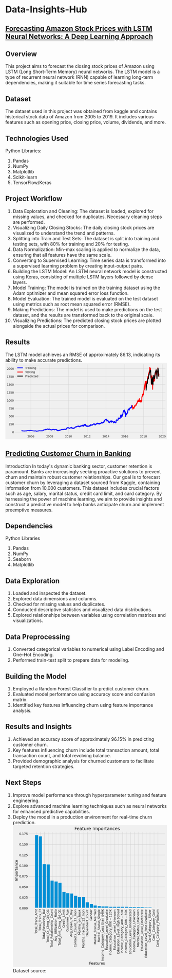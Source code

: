 # Data-Insights-Hub
## [Forecasting Amazon Stock Prices with LSTM Neural Networks: A Deep Learning Approach](https://github.com/cleavestone/Data-Analytics/blob/main/AMAZON_STOCK_.ipynb)

## Overview
This project aims to forecast the closing stock prices of Amazon using LSTM (Long Short-Term Memory) neural networks. The LSTM model is a type of recurrent neural network (RNN) capable of learning long-term dependencies, making it suitable for time series forecasting tasks.

## Dataset
The dataset used in this project was obtained from kaggle and  contains historical stock data of Amazon from 2005 to 2019. It includes various features such as opening price, closing price, volume, dividends, and more.

## Technologies Used
Python Libraries:
1. Pandas
2. NumPy
3. Matplotlib
4. Scikit-learn
5. TensorFlow/Keras

## Project Workflow
1. Data Exploration and Cleaning: The dataset is loaded, explored for missing values, and checked for duplicates. Necessary cleaning steps are performed.
2. Visualizing Daily Closing Stocks: The daily closing stock prices are visualized to understand the trend and patterns.
3. Splitting into Train and Test Sets: The dataset is split into training and testing sets, with 80% for training and 20% for testing.
4. Data Normalization: Min-max scaling is applied to normalize the data, ensuring that all features have the same scale.
5. Converting to Supervised Learning: Time series data is transformed into a supervised learning problem by creating input-output pairs.
6. Building the LSTM Model: An LSTM neural network model is constructed using Keras, consisting of multiple LSTM layers followed by dense layers.
7. Model Training: The model is trained on the training dataset using the Adam optimizer and mean squared error loss function.
8. Model Evaluation: The trained model is evaluated on the test dataset using metrics such as root mean squared error (RMSE).
9. Making Predictions: The model is used to make predictions on the test dataset, and the results are transformed back to the original scale.
10. Visualizing Predictions: The predicted closing stock prices are plotted alongside the actual prices for comparison.
    
## Results
The LSTM model achieves an RMSE of approximately 86.13, indicating its ability to make accurate predictions.
![](https://github.com/cleavestone/Data-Insights-Hub/blob/main/image_dir/amazon.png)



## [Predicting Customer Churn in Banking](https://github.com/cleavestone/Data-Analytics/blob/main/Credit_Card_Customer_Churn.ipynb)
Introduction
In today's dynamic banking sector, customer retention is paramount. Banks are increasingly seeking proactive solutions to prevent churn and maintain robust customer relationships. Our goal is to forecast customer churn by leveraging a dataset sourced from Kaggle, containing information from 10,000 customers. This dataset includes crucial factors such as age, salary, marital status, credit card limit, and card category. By harnessing the power of machine learning, we aim to provide insights and construct a predictive model to help banks anticipate churn and implement preemptive measures.

## Dependencies
Python Libraries
1. Pandas
2. NumPy
3. Seaborn
4. Matplotlib
   
## Data Exploration
1. Loaded and inspected the dataset.
2. Explored data dimensions and columns.
3. Checked for missing values and duplicates.
4. Conducted descriptive statistics and visualized data distributions.
5. Explored relationships between variables using correlation matrices and visualizations.
   
## Data Preprocessing
1. Converted categorical variables to numerical using Label Encoding and One-Hot Encoding.
2. Performed train-test split to prepare data for modeling.
   
## Building the Model
1. Employed a Random Forest Classifier to predict customer churn.
2. Evaluated model performance using accuracy score and confusion matrix.
3. Identified key features influencing churn using feature importance analysis.
   
## Results and Insights
1. Achieved an accuracy score of approximately 96.15% in predicting customer churn.
2. Key features influencing churn include total transaction amount, total transaction count, and total revolving balance.
3. Provided demographic analysis for churned customers to facilitate targeted retention strategies.
   
## Next Steps
1. Improve model performance through hyperparameter tuning and feature engineering.
2. Explore advanced machine learning techniques such as neural networks for enhanced predictive capabilities.
3. Deploy the model in a production environment for real-time churn prediction.
![](https://github.com/cleavestone/Data-Insights-Hub/blob/main/image_dir/feature_import.png)
Dataset source: [](https://www.kaggle.com/datasets/sakshigoyal7/credit-card-customers/download?datasetVersionNumber=1)

